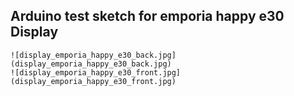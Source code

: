## Arduino test sketch for emporia happy e30 Display
```
![display_emporia_happy_e30_back.jpg](display_emporia_happy_e30_back.jpg)
![display_emporia_happy_e30_front.jpg](display_emporia_happy_e30_front.jpg)